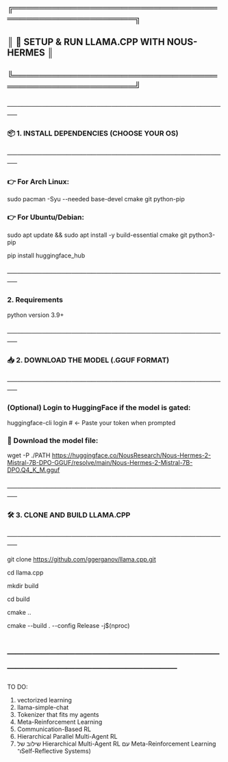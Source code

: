 ## ╔════════════════════════════════════════════════════╗



## ║        🚀 SETUP & RUN LLAMA.CPP WITH NOUS-HERMES  ║


## ╚════════════════════════════════════════════════════╝




### ─────────────────────────────────────────────


### 📦 1. INSTALL DEPENDENCIES (CHOOSE YOUR OS)


### ─────────────────────────────────────────────




### 👉 For Arch Linux:

sudo pacman -Syu --needed base-devel cmake git python-pip




### 👉 For Ubuntu/Debian:

sudo apt update && sudo apt install -y build-essential cmake git python3-pip

pip install huggingface_hub




### ─────────────────────────────────────────────

###  2. Requirements
python version 3.9+


### ─────────────────────────────────────────────


### 📥 2. DOWNLOAD THE MODEL (.GGUF FORMAT)


### ─────────────────────────────────────────────


### (Optional) Login to HuggingFace if the model is gated:


huggingface-cli login   # ← Paste your token when prompted




### 📄 Download the model file:

wget -P ./PATH https://huggingface.co/NousResearch/Nous-Hermes-2-Mistral-7B-DPO-GGUF/resolve/main/Nous-Hermes-2-Mistral-7B-DPO.Q4_K_M.gguf

### ─────────────────────────────────────────────


### 🛠️ 3. CLONE AND BUILD LLAMA.CPP


### ─────────────────────────────────────────────

git clone https://github.com/ggerganov/llama.cpp.git  


cd llama.cpp  


mkdir build  


cd build  


cmake ..  


cmake --build . --config Release -j$(nproc)  

# ─────────────────────────────────────────────

TO DO:

 1. vectorized learning
 2. llama-simple-chat
 3. Tokenizer that fits my agents
 4. Meta-Reinforcement Learning
 5. Communication-Based RL
 6. Hierarchical Parallel Multi-Agent RL
 7. שילוב של Hierarchical Multi-Agent RL עם Meta-Reinforcement Learning ו־Self-Reflective Systems)
